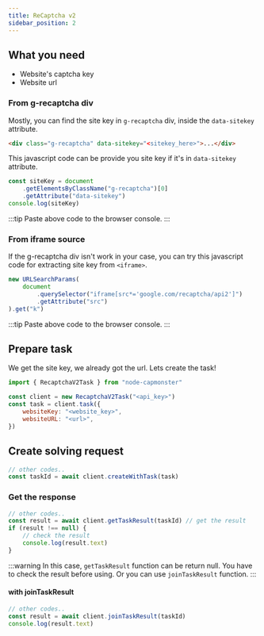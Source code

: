```yaml
---
title: ReCaptcha v2
sidebar_position: 2
---
```


## What you need

-   Website's captcha key
-   Website url

### From g-recaptcha div

Mostly, you can find the site key in `g-recaptcha` div, inside the `data-sitekey` attribute.

```html
<div class="g-recaptcha" data-sitekey="<sitekey_here>">...</div>
```

This javascript code can be provide you site key if it's in `data-sitekey` attribute.

```js
const siteKey = document
    .getElementsByClassName("g-recaptcha")[0]
    .getAttribute("data-sitekey")
console.log(siteKey)
```

:::tip
Paste above code to the browser console.
:::

### From iframe source

If the g-recaptcha div isn't work in your case, you can try this
javascript code for extracting site key from `<iframe>`.

```js
new URLSearchParams(
    document
        .querySelector("iframe[src*='google.com/recaptcha/api2']")
        .getAttribute("src")
).get("k")
```

:::tip
Paste above code to the browser console.
:::

## Prepare task

We get the site key, we already got the url. Lets create the task!

```js
import { RecaptchaV2Task } from "node-capmonster"

const client = new RecaptchaV2Task("<api_key>")
const task = client.task({
    websiteKey: "<website_key>",
    websiteURL: "<url>",
})
```

## Create solving request

```javascript
// other codes..
const taskId = await client.createWithTask(task)
```

### Get the response

```javascript
// other codes..
const result = await client.getTaskResult(taskId) // get the result
if (result !== null) {
    // check the result
    console.log(result.text)
}
```

:::warning
In this case, `getTaskResult` function can be return null.
You have to check the result before using.
Or you can use `joinTaskResult` function.
:::

#### with joinTaskResult

```javascript
// other codes..
const result = await client.joinTaskResult(taskId)
console.log(result.text)
```
